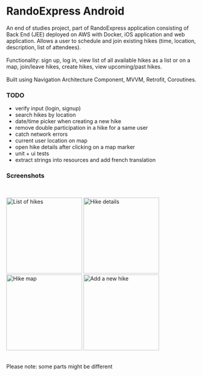 # RandoExpress Android
An end of studies project, part of RandoExpress application consisting of Back End (JEE) deployed on AWS with Docker, iOS application and web application.
Allows a user to schedule and join existing hikes (time, location, description, list of attendees).<br/><br/>
Functionality: sign up, log in, view list of all available hikes as a list or on a map, join/leave hikes, create hikes, view upcoming/past hikes.
<br/><br/>
Built using Navigation Architecture Component, MVVM, Retrofit, Coroutines.
### TODO
- verify input (login, signup)
- search hikes by location
- date/time picker when creating a new hike
- remove double participation in a hike for a same user
- catch network errors
- current user location on map
- open hike details after clicking on a map marker
- unit + ui tests
- extract strings into resources and add french translation

### Screenshots
<br/>
<p float="left">
<img src="https://i.imgur.com/lB0GBx9.png" alt="List of hikes" width="200"/>
<img src="https://i.imgur.com/vJFJfHO.png" alt="Hike details" width="200"/>
<img src="https://i.imgur.com/N13xFMo.png" alt="Hike map" width="200"/>
<img src="https://i.imgur.com/AQswCLN.png" alt="Add a new hike" width="200"/>
</p>
<br/>
Please note: some parts might be different
